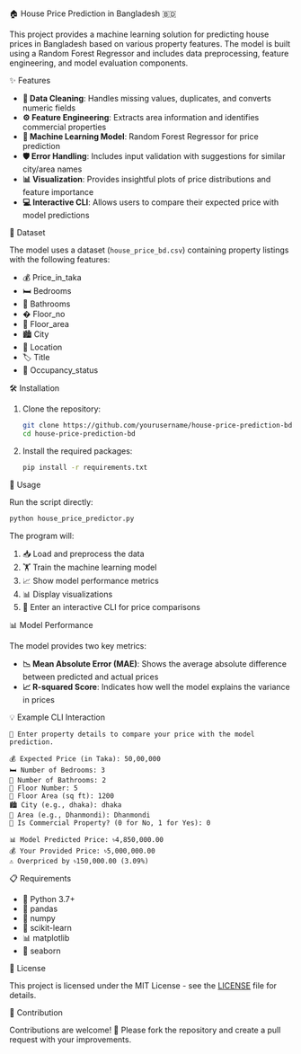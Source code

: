 🏠 House Price Prediction in Bangladesh 🇧🇩

This project provides a machine learning solution for predicting house prices in Bangladesh based on various property features. The model is built using a Random Forest Regressor and includes data preprocessing, feature engineering, and model evaluation components.

✨ Features

- **🧹 Data Cleaning**: Handles missing values, duplicates, and converts numeric fields
- **⚙️ Feature Engineering**: Extracts area information and identifies commercial properties
- **🤖 Machine Learning Model**: Random Forest Regressor for price prediction
- **🛡️ Error Handling**: Includes input validation with suggestions for similar city/area names
- **📊 Visualization**: Provides insightful plots of price distributions and feature importance
- **💻 Interactive CLI**: Allows users to compare their expected price with model predictions

📂 Dataset

The model uses a dataset (`house_price_bd.csv`) containing property listings with the following features:
- 💰 Price_in_taka
- 🛏️ Bedrooms
- 🚿 Bathrooms
- � Floor_no
- 📏 Floor_area
- 🏙️ City
- 📍 Location
- 🏷️ Title
- 🚪 Occupancy_status

🛠️ Installation

1. Clone the repository:
   ```bash
   git clone https://github.com/yourusername/house-price-prediction-bd.git](https://github.com/Souad-Hasan/House-Price-Prediction-in-Bangladesh-)
   cd house-price-prediction-bd
   ```

2. Install the required packages:
   ```bash
   pip install -r requirements.txt
   ```

 🚀 Usage

Run the script directly:
```bash
python house_price_predictor.py
```

The program will:
1. 📥 Load and preprocess the data
2. 🏋️ Train the machine learning model
3. 📈 Show model performance metrics
4. 📊 Display visualizations
5. 💬 Enter an interactive CLI for price comparisons

 📊 Model Performance

The model provides two key metrics:
- **📉 Mean Absolute Error (MAE)**: Shows the average absolute difference between predicted and actual prices
- **📈 R-squared Score**: Indicates how well the model explains the variance in prices

 💡 Example CLI Interaction

```
🔢 Enter property details to compare your price with the model prediction.

💰 Expected Price (in Taka): 50,00,000
🛏️ Number of Bedrooms: 3
🚿 Number of Bathrooms: 2
🏢 Floor Number: 5
📏 Floor Area (sq ft): 1200
🏙️ City (e.g., dhaka): dhaka
📍 Area (e.g., Dhanmondi): Dhanmondi
🏪 Is Commercial Property? (0 for No, 1 for Yes): 0

📊 Model Predicted Price: ৳4,850,000.00
💰 Your Provided Price: ৳5,000,000.00
⚠️ Overpriced by ৳150,000.00 (3.09%)
```

 📋 Requirements

- 🐍 Python 3.7+
- 🐼 pandas
- 🔢 numpy
- 🤖 scikit-learn
- 📊 matplotlib
- 🌊 seaborn

 📜 License

This project is licensed under the MIT License - see the [LICENSE](LICENSE) file for details.

 🤝 Contribution

Contributions are welcome! 🙌 Please fork the repository and create a pull request with your improvements.
